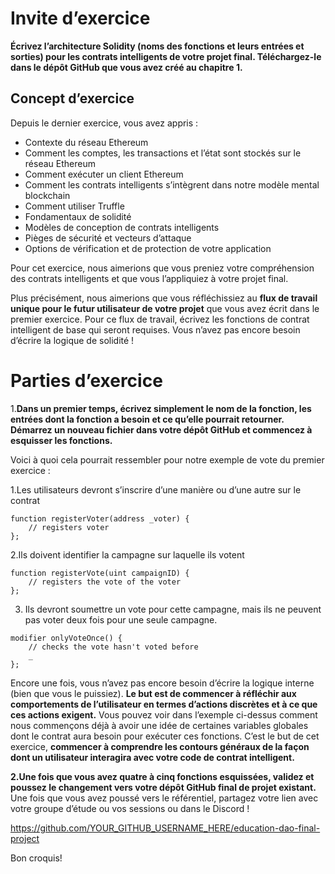
# Invite d’exercice
**Écrivez l’architecture Solidity (noms des fonctions et leurs entrées et sorties) pour les contrats intelligents de votre projet final. Téléchargez-le dans le dépôt GitHub que vous avez créé au chapitre 1.**
## Concept d’exercice
Depuis le dernier exercice, vous avez appris : 
* Contexte du réseau Ethereum
* Comment les comptes, les transactions et l’état sont stockés sur le réseau Ethereum
* Comment exécuter un client Ethereum
* Comment les contrats intelligents s’intègrent dans notre modèle mental blockchain
* Comment utiliser Truffle
* Fondamentaux de solidité
* Modèles de conception de contrats intelligents
* Pièges de sécurité et vecteurs d’attaque
* Options de vérification et de protection de votre application

Pour cet exercice, nous aimerions que vous preniez votre compréhension des contrats intelligents et que vous l’appliquiez à votre projet final. 


Plus précisément, nous aimerions que vous réfléchissiez au **flux de travail unique pour le futur utilisateur de votre projet** que vous avez écrit dans le premier exercice. Pour ce flux de travail, écrivez les fonctions de contrat intelligent de base qui seront requises.  Vous n’avez pas encore besoin d’écrire la logique de solidité ! 

# Parties d’exercice
1.**Dans un premier temps, écrivez simplement le nom de la fonction, les entrées dont la fonction a besoin et ce qu’elle pourrait retourner. Démarrez un nouveau fichier dans votre dépôt GitHub et commencez à esquisser les fonctions.**

Voici à quoi cela pourrait ressembler pour notre exemple de vote du premier exercice :

1.Les utilisateurs devront s’inscrire d’une manière ou d’une autre sur le contrat
```solidity
function registerVoter(address _voter) {
	// registers voter
};
```
2.Ils doivent identifier la campagne sur laquelle ils votent
```solidity
function registerVote(uint campaignID) {
	// registers the vote of the voter
};
```
3. Ils devront soumettre un vote pour cette campagne, mais ils ne peuvent pas voter deux fois pour une seule campagne.
```solidity
modifier onlyVoteOnce() {
	// checks the vote hasn't voted before
	_
};
```
Encore une fois, vous n’avez pas encore besoin d’écrire la logique interne (bien que vous le puissiez). **Le but est de commencer à réfléchir aux comportements de l’utilisateur en termes d’actions discrètes et à ce que ces actions exigent.** Vous pouvez voir dans l’exemple ci-dessus comment nous commençons déjà à avoir une idée de certaines variables globales dont le contrat aura besoin pour exécuter ces fonctions. C’est le but de cet exercice, **commencer à comprendre les contours généraux de la façon dont un utilisateur interagira avec votre code de contrat intelligent.**

**2.Une fois que vous avez quatre à cinq fonctions esquissées, validez et poussez le changement vers votre dépôt GitHub final de projet existant.** Une fois que vous avez poussé vers le référentiel, partagez votre lien avec votre groupe d’étude ou vos sessions ou dans le Discord !

https://github.com/YOUR_GITHUB_USERNAME_HERE/education-dao-final-project

Bon croquis!
